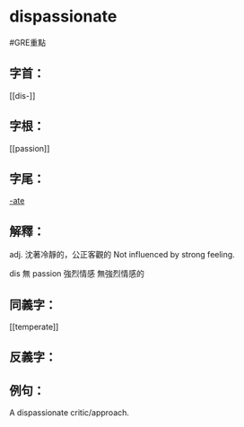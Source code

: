 # dispassionate

#GRE重點 
## 字首：
[[dis-]]

## 字根：
[[passion]]

## 字尾：
[-ate](/Root%20Prefix%20and%20Suffix/A/-ate.md)


## 解釋：
adj.
沈著冷靜的，公正客觀的
Not influenced by strong feeling.

dis 無
passion 強烈情感
無強烈情感的
## 同義字：
[[temperate]]

## 反義字：

## 例句：
A dispassionate critic/approach.

